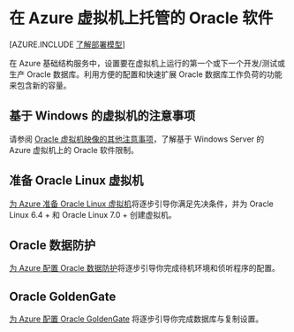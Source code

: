 <properties
	pageTitle="Azure VM 上的 Oracle | Microsoft Azure"
	description="查找介绍如何在基于 Windows 或基于 Linux 的 Azure 虚拟机上设置 Oracle 软件的文章。"
	services="virtual-machines"
	documentationCenter=""
	authors="JoeDavies-MSFT"
	manager="timlt"
	editor=""
	tags="azure-service-management"/>

<tags
	ms.service="virtual-machines"
	ms.date="01/12/2016"
	wacn.date="03/03/2016"/>

# 在 Azure 虚拟机上托管的 Oracle 软件

[AZURE.INCLUDE [了解部署模型](../includes/learn-about-deployment-models-classic-include.md)]
 

在 Azure 基础结构服务中，设置要在虚拟机上运行的第一个或下一个开发/测试或生产 Oracle 数据库。利用方便的配置和快速扩展 Oracle 数据库工作负荷的功能来包含新的容量。

## 基于 Windows 的虚拟机的注意事项

请参阅 [Oracle 虚拟机映像的其他注意事项](/documentation/articles/virtual-machines-miscellaneous-considerations-oracle-virtual-machine-images)，了解基于 Windows Server 的 Azure 虚拟机上的 Oracle 软件限制。

## 准备 Oracle Linux 虚拟机

[为 Azure 准备 Oracle Linux 虚拟机](/documentation/articles/virtual-machines-prepare-oracle-linux-virtual-machine)将逐步引导你满足先决条件，并为 Oracle Linux 6.4 + 和 Oracle Linux 7.0 + 创建虚拟机。

## Oracle 数据防护

[为 Azure 配置 Oracle 数据防护](/documentation/articles/virtual-machines-configuring-oracle-data-guard)将逐步引导你完成待机环境和侦听程序的配置。

## Oracle GoldenGate

[为 Azure 配置 Oracle GoldenGate](/documentation/articles/virtual-machines-configuring-oracle-goldengate) 将逐步引导你完成数据库与复制设置。

<!---HONumber=82-->